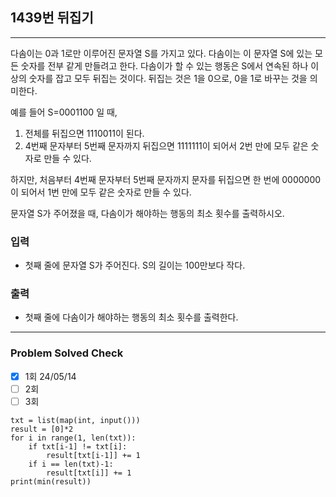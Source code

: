 ## 1439번 뒤집기

---

다솜이는 0과 1로만 이루어진 문자열 S를 가지고 있다. 다솜이는 이 문자열 S에 있는 모든 숫자를 전부 같게 만들려고 한다. 다솜이가 할 수 있는 행동은 S에서 연속된 하나 이상의 숫자를 잡고 모두 뒤집는 것이다. 뒤집는 것은 1을 0으로, 0을 1로 바꾸는 것을 의미한다.

예를 들어 S=0001100 일 때,

1. 전체를 뒤집으면 1110011이 된다.
2. 4번째 문자부터 5번째 문자까지 뒤집으면 1111111이 되어서 2번 만에 모두 같은 숫자로 만들 수 있다.  

하지만, 처음부터 4번째 문자부터 5번째 문자까지 문자를 뒤집으면 한 번에 0000000이 되어서 1번 만에 모두 같은 숫자로 만들 수 있다.

문자열 S가 주어졌을 때, 다솜이가 해야하는 행동의 최소 횟수를 출력하시오.

### 입력

- 첫째 줄에 문자열 S가 주어진다. S의 길이는 100만보다 작다.

### 출력

- 첫째 줄에 다솜이가 해야하는 행동의 최소 횟수를 출력한다.

---
### Problem Solved Check
- [x] 1회 24/05/14
- [ ] 2회
- [ ] 3회
~~~
txt = list(map(int, input()))
result = [0]*2
for i in range(1, len(txt)):
    if txt[i-1] != txt[i]:
        result[txt[i-1]] += 1
    if i == len(txt)-1:
        result[txt[i]] += 1
print(min(result))

~~~